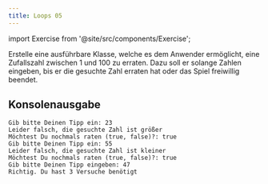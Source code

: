 ```yaml
---
title: Loops 05
---
```


import Exercise from '@site/src/components/Exercise';

Erstelle eine ausführbare Klasse, welche es dem Anwender ermöglicht, eine 
Zufallszahl zwischen 1 und 100 zu erraten. Dazu soll er solange Zahlen 
eingeben, bis er die gesuchte Zahl erraten hat oder das Spiel freiwillig 
beendet.

## Konsolenausgabe

```console
Gib bitte Deinen Tipp ein: 23
Leider falsch, die gesuchte Zahl ist größer
Möchtest Du nochmals raten (true, false)?: true
Gib bitte Deinen Tipp ein: 55
Leider falsch, die gesuchte Zahl ist kleiner
Möchtest Du nochmals raten (true, false)?: true
Gib bitte Deinen Tipp eingeben: 47
Richtig. Du hast 3 Versuche benötigt
```

<Exercise pullRequest="14" branchSuffix="loops/05" />

